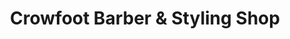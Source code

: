 ---
title: "Crowfoot Barber & Styling Shop"
url: /calgary/crowfoot-barber-und-styling-shop/
shop: Friseur
---